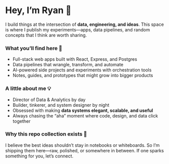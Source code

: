 
# Hey, I’m Ryan 👋

I build things at the intersection of **data, engineering, and ideas**.
This space is where I publish my experiments—apps, data pipelines, and random concepts that I think are worth sharing.

### What you’ll find here 🚀

* Full-stack web apps built with React, Express, and Postgres
* Data pipelines that wrangle, transform, and automate
* AI-powered side projects and experiments with orchestration tools
* Notes, guides, and prototypes that might grow into bigger products

### A little about me 💡

* Director of Data & Analytics by day
* Builder, tinkerer, and system designer by night
* Obsessed with making **data systems elegant, scalable, and useful**
* Always chasing the “aha” moment where code, design, and data click together

### Why this repo collection exists 🌌

I believe the best ideas shouldn’t stay in notebooks or whiteboards.
So I’m shipping them here—raw, polished, or somewhere in between.
If one sparks something for you, let’s connect.
